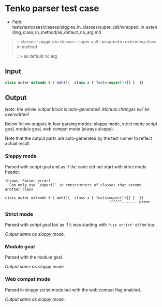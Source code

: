 # Tenko parser test case

- Path: tests/testcases/classes/piggies_in_classes/super_call/wrapped_in_extending_class_in_method/as_default_no_arg.md

> :: classes : piggies in classes : super call : wrapped in extending class in method
>
> ::> as default no arg

## Input

`````js
class outer extends S { meh(){  class x { foo(x=super()){} }  }}
`````

## Output

_Note: the whole output block is auto-generated. Manual changes will be overwritten!_

Below follow outputs in four parsing modes: sloppy mode, strict mode script goal, module goal, web compat mode (always sloppy).

Note that the output parts are auto-generated by the test runner to reflect actual result.

### Sloppy mode

Parsed with script goal and as if the code did not start with strict mode header.

`````
throws: Parser error!
  Can only use `super()` in constructors of classes that extend another class

class outer extends S { meh(){  class x { foo(x=super()){} }  }}
                                                ^^^^^^------- error
`````

### Strict mode

Parsed with script goal but as if it was starting with `"use strict"` at the top.

_Output same as sloppy mode._

### Module goal

Parsed with the module goal.

_Output same as sloppy mode._

### Web compat mode

Parsed in sloppy script mode but with the web compat flag enabled.

_Output same as sloppy mode._

